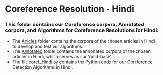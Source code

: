 # Coreference Resolution - Hindi
### This folder contains our Coreference corpora, Annotated corpora, and Algorithms for Coreference Resolutions for Hindi.

* The [Articles](./Articles) folder contains the corpora of the chosen articles in Hindi to develop and test our algorithms.
* The [Annotated](./Annotated) folder contains the annonated corpora of the chosen articles in Hindi, which serves as our 'gold-base'.
* The file [coref_Hindi py](./coref_Hindi.py) contains the Python code for our Coreference Detection Algorithms in Hindi.
